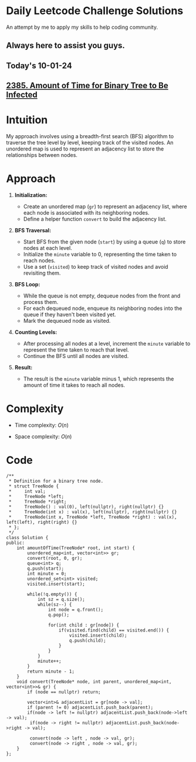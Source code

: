 # Daily Leetcode Challenge Solutions

An attempt by me to apply my skills to help coding community.

## Always here to assist you guys.

## Today's 10-01-24 
## [2385. Amount of Time for Binary Tree to Be Infected](https://leetcode.com/problems/amount-of-time-for-binary-tree-to-be-infected/description/?envType=daily-question&envId=2024-01-10)

# Intuition
<!-- Describe your first thoughts on how to solve this problem. -->
My approach involves using a breadth-first search (BFS) algorithm to traverse the tree level by level, keeping track of the visited nodes. An unordered map is used to represent an adjacency list to store the relationships between nodes.

# Approach
<!-- Describe your approach to solving the problem. -->

1. **Initialization:**
   - Create an unordered map (`gr`) to represent an adjacency list, where each node is associated with its neighboring nodes.
   - Define a helper function `convert` to build the adjacency list.

2. **BFS Traversal:**
   - Start BFS from the given node (`start`) by using a queue (`q`) to store nodes at each level.
   - Initialize the `minute` variable to 0, representing the time taken to reach nodes.
   - Use a set (`visited`) to keep track of visited nodes and avoid revisiting them.

3. **BFS Loop:**
   - While the queue is not empty, dequeue nodes from the front and process them.
   - For each dequeued node, enqueue its neighboring nodes into the queue if they haven't been visited yet.
   - Mark the dequeued node as visited.

4. **Counting Levels:**
   - After processing all nodes at a level, increment the `minute` variable to represent the time taken to reach that level.
   - Continue the BFS until all nodes are visited.

5. **Result:**
   - The result is the `minute` variable minus 1, which represents the amount of time it takes to reach all nodes.
 
# Complexity
- Time complexity: $O(n)$
<!-- Add your time complexity here, e.g. $$O(n)$$ -->

- Space complexity: $O(n)$
<!-- Add your space complexity here, e.g. $$O(n)$$ -->

# Code
```
/**
 * Definition for a binary tree node.
 * struct TreeNode {
 *     int val;
 *     TreeNode *left;
 *     TreeNode *right;
 *     TreeNode() : val(0), left(nullptr), right(nullptr) {}
 *     TreeNode(int x) : val(x), left(nullptr), right(nullptr) {}
 *     TreeNode(int x, TreeNode *left, TreeNode *right) : val(x), left(left), right(right) {}
 * };
 */
class Solution {
public:
    int amountOfTime(TreeNode* root, int start) {
        unordered_map<int, vector<int>> gr;
        convert(root, 0, gr);
        queue<int> q;
        q.push(start);
        int minute = 0;
        unordered_set<int> visited;
        visited.insert(start);

        while(!q.empty()) {
            int sz = q.size();
            while(sz--) {
                int node = q.front();
                q.pop();

                for(int child : gr[node]) {
                    if(visited.find(child) == visited.end()) {
                        visited.insert(child);
                        q.push(child);
                    }
                }
            }
            minute++;
        }
        return minute - 1;
    }
    void convert(TreeNode* node, int parent, unordered_map<int, vector<int>>& gr) {
        if (node == nullptr) return;

        vector<int>& adjacentList = gr[node -> val];
        if (parent != 0) adjacentList.push_back(parent);
        if(node -> left != nullptr) adjacentList.push_back(node->left -> val);
         if(node -> right != nullptr) adjacentList.push_back(node->right -> val);

         convert(node -> left , node -> val, gr);
         convert(node -> right , node -> val, gr);
    }
};
```
